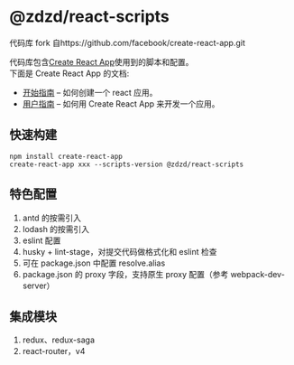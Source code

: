 # @zdzd/react-scripts

代码库 fork 自https://github.com/facebook/create-react-app.git

代码库包含[Create React App](https://github.com/facebook/create-react-app)使用到的脚本和配置。<br>
下面是 Create React App 的文档:

- [开始指南](https://facebook.github.io/create-react-app/docs/getting-started) – 如何创建一个 react 应用。
- [用户指南](https://facebook.github.io/create-react-app/) – 如何用 Create React App 来开发一个应用。

## 快速构建

```
npm install create-react-app
create-react-app xxx --scripts-version @zdzd/react-scripts
```

## 特色配置

1. antd 的按需引入
2. lodash 的按需引入
3. eslint 配置
4. husky + lint-stage，对提交代码做格式化和 eslint 检查
5. 可在 package.json 中配置 resolve.alias
6. package.json 的 proxy 字段，支持原生 proxy 配置（参考 webpack-dev-server）

## 集成模块

1. redux、redux-saga
2. react-router，v4
